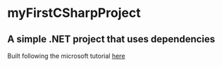 # myFirstCSharpProject

## A simple .NET project that uses dependencies
Built following the microsoft tutorial [here](https://docs.microsoft.com/en-gb/learn/modules/dotnet-dependencies/)
